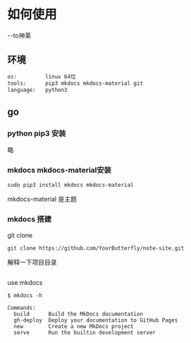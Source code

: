 # 如何使用

--to神莱

## 环境

```txt
os:         linux 64位
tools:      pip3 mkdocs mkdocs-material git
language:   python3
```

## go

### python pip3 安装

略

### mkdocs mkdocs-material安装

```shell
sudo pip3 install mkdocs mkdocs-material
```
mkdocs-material 是主题
### mkdocs 搭建

git clone

```shell
git clone https://github.com/YourButterfly/note-site.git
```

解释一下项目目录
```

```
use mkdocs

```shell
$ mkdocs -h

Commands:
  build      Build the MkDocs documentation
  gh-deploy  Deploy your documentation to GitHub Pages
  new        Create a new MkDocs project
  serve      Run the builtin development server
```
